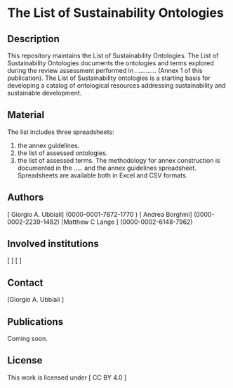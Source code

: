 # The List of Sustainability Ontologies

## Description

This repository maintains the List of Sustainability Ontologies.  The List of Sustainability Ontologies documents the ontologies and terms explored during the review assessment performed in ………… (Annex 1 of this publication).
The List of Sustainability ontologies is a starting basis for developing a catalog of ontological resources addressing sustainability and sustainable development.

## Material

The list includes three spreadsheets: 
1) the annex guidelines.
2) the list of assessed ontologies.
3) the list of assessed terms. 
The methodology for annex construction is documented in the ….. and the annex guidelines spreadsheet.
Spreadsheets are available both in Excel and CSV formats.

## Authors

[ Giorgio A. Ubbiali] (0000-0001-7872-1770 )
[ Andrea Borghini] (0000-0002-2239-1482)
[Matthew C Lange ] (0000-0002-6148-7962)

## Involved institutions

[ ] 
[ ] 

## Contact

[Giorgio A. Ubbiali  ] 

## Publications

Coming soon.

## License
This work is licensed under [ CC BY 4.0  ]
